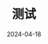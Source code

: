 ---
title: "测试"
tags:
    - utility
    - giscus
date: "2024-04-18"
thumbnail: "./assets/img/thumbnail/book,jpg"
bookmark: true
---